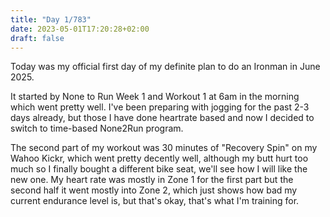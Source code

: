 ```yaml
---
title: "Day 1/783"
date: 2023-05-01T17:20:28+02:00
draft: false
---
```


Today was my official first day of my definite plan to do an Ironman in June 2025.

It started by None to Run Week 1 and Workout 1 at 6am in the morning which went pretty well. I've been preparing with jogging for the past 2-3 days already, but those I have done heartrate based and now I decided to switch to time-based None2Run program.

The second part of my workout was 30 minutes of "Recovery Spin" on my Wahoo Kickr, which went pretty decently well, although my butt hurt too much so I finally bought a different bike seat, we'll see how I will like the new one.
My heart rate was mostly in Zone 1 for the first part but the second half it went mostly into Zone 2, which just shows how bad my current endurance level is, but that's okay, that's what I'm training for.
